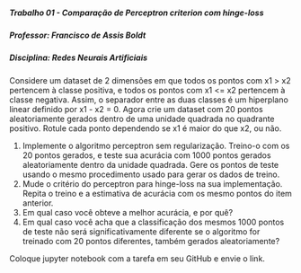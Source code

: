 ##### Trabalho 01 - Comparação de Perceptron criterion com hinge-loss
##### Professor: Francisco de Assis Boldt
##### Disciplina: Redes Neurais Artificiais

Considere um dataset de 2 dimensões em que todos os pontos com x1 > x2 pertencem à classe positiva, e todos os pontos com x1 <= x2 pertencem à classe negativa. Assim, o separador entre as duas classes é um hiperplano linear definido por x1 - x2 = 0. Agora crie um dataset com 20 pontos aleatoriamente gerados dentro de uma unidade quadrada no quadrante positivo. Rotule cada ponto dependendo se x1 é maior do que x2, ou não.

1. Implemente o algoritmo perceptron sem regularização. Treino-o com os 20 pontos gerados, e teste sua acurácia com 1000 pontos gerados aleatoriamente dentro da unidade quadrada. Gere os pontos de teste usando o mesmo procedimento usado para gerar os dados de treino.
2. Mude o critério do perceptron para hinge-loss na sua implementação. Repita o treino e a estimativa de acurácia com os mesmo pontos do item anterior.
3. Em qual caso você obteve a melhor acurácia, e por quê?
4. Em qual caso você acha que a classificação dos mesmos 1000 pontos de teste não será significativamente diferente se o algoritmo for treinado com 20 pontos diferentes, também gerados aleatoriamente?

Coloque jupyter notebook com a tarefa em seu GitHub e envie o link.
